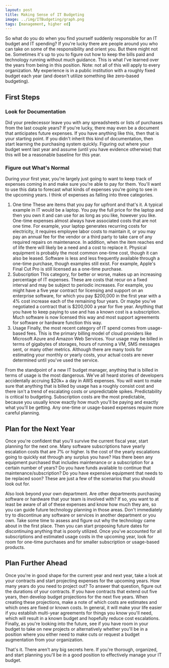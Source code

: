 ```yaml
---
layout: post
title: Making Sense of IT Budgeting
image: ../img/ITBudgeting/graph.png
tags: [management, higher ed]
---
```


So what do you do when you find yourself suddenly responsible for an IT budget and IT spending? If you're lucky there are people around you who can take on some of the responsibility and orient you. But there might not be. Sometimes it's up to you to figure out how to keep the bills paid and technology running without much guidance. This is what I've learned over the years from being in this position. Note: not all of this will apply to every organization. My experience is in a public institution with a roughly fixed budget each year (and doesn't utilize something like zero-based budgeting).

## First Steps

### Look for Documentation

Did your predecessor leave you with any spreadsheets or lists of purchases from the last couple years? If you're lucky, there may even be a document that anticipates future expenses. If you have anything like this, then that is your starting point. If you didn't inherit this kind of documentation, then start learning the purchasing system quickly. Figuring out where your budget went last year and assume (until you have evidence otherwise) that this will be a reasonable baseline for this year.

### Figure out What's Normal

During your first year, you're largely just going to want to keep track of expenses coming in and make sure you're able to pay for them. You'll want to use this data to forecast what kinds of expenses you're going to see in the upcoming years. I think of expenses as falling into three categories.

1. One time
	These are items that you pay for upfront and that's it. A typical example in IT would be a laptop. You pay the full price for the laptop and then you own it and can use for as long as you like, however you like. One-time expenses almost always have associated costs that are not one time. For example, your laptop generates recurring costs for electricity, it requires employee labor costs to maintain it, or you may pay an annual fee for the vendor or a third party to take care of any required repairs on maintenance. In addition, when the item reaches end of life there will likely be a need and a cost to replace it. Physical equipment is probably the most common one-time cost, though it can also be leased. Software is less and less frequently available through a one-time purchase, though examples still exist. For example, Apple's Final Cut Pro is still licensed as a one-time purchase.
2. Subscription
	This category, for better or worse, makes up an increasing percentage of IT expenses. These are costs that recur on a fixed interval and may be subject to periodic increases. For example, you might have a five year contract for licensing and support on an enterprise software, for which you pay $200,000 in the first year with a 4% cost increase each of the remaining four years. Or maybe you've negotiated a contract that is $200,000 a year for five year. Anything that you have to keep paying to use and has a known cost is a subscription. Much software is now licensed this way and most support agreements for software or hardware function this way. 
3. Usage
	Finally, the most recent category of IT spend comes from usage-based fees. This is the primary billing model of cloud providers like Microsoft Azure and Amazon Web Services. Your usage may be billed in terms of gigabytes of storages, hours of running a VM, SMS messages sent, or many other metrics. Although there are many tools for estimating your monthly or yearly costs, your actual costs are never determined until you've used the service.

From the standpoint of a new IT budget manager, anything that is billed in terms of usage is the most dangerous. We've all heard stories of developers accidentally accruing $20k+ a day in AWS expenses. You will want to make sure that anything that is billed by usage has a roughly consist cost and there isn't a trend of escalating costs or unpredictable spikes. Predictability is critical to budgeting. Subscription costs are the most predictable, because you usually know exactly how much you'll be paying and exactly what you'll be getting. Any one-time or usage-based expenses require more careful planning.

## Plan for the Next Year

Once you're confident that you'll survive the current fiscal year, start planning for the next one. Many software subscriptions have yearly escalation costs that are 7% or higher. Is the cost of the yearly escalations going to quickly eat through any surplus you have? Has there been any equipment purchased that includes maintenance or a subscription for a certain number of years? Do you have funds available to continue that maintenance/subscription? Do you have expensive equipment that needs to be replaced soon? These are just a few of the scenarios that you should look out for.

Also look beyond your own department. Are other departments purchasing software or hardware that your team is involved with? If so, you want to at least be aware of all of these expenses and know how much they are, so you can guide future technology planning in those areas. Don't immediately try to discontinue any software or services in another department or you own. Take some time to assess and figure out why the technology came about in the first place. Then you can start proposing future dates for discontinuing anything that is poorly utilized. Once you've accounted for all subscriptions and estimated usage costs in the upcoming year, look for room for one-time purchases and for smaller subscription or usage-based products.

## Plan Further Ahead

Once you're in good shape for the current year and next year, take a look at your contracts and start projecting expenses for the upcoming years. How many years do you need to project out? To answer that question, figure out the durations of your contracts. If you have contracts that extend out five years, then develop budget projections for the next five years. When creating these projections, make a note of which costs are estimates and which ones are fixed or known costs. In general, it will make your life easier if you establish multi-year agreements for things you know you'll need, which will result in a known budget and hopefully reduce cost escalations. Finally, as you're looking into the future, see if you have room in your budget to take on new projects or alternatively whether you'll be in a position where you either need to make cuts or request a budget augmentation from your organization.

That's it. There aren't any big secrets here. If you're thorough, organized, and start planning you'll be in a good position to effectively manage your IT budget.

